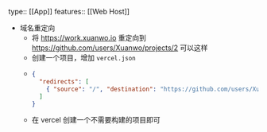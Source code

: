 type:: [[App]]
features:: [[Web Host]]

- 域名重定向
	- 将 https://work.xuanwo.io 重定向到 https://github.com/users/Xuanwo/projects/2 可以这样
	- 创建一个项目，增加 `vercel.json`
	- ```json
	  {
	    "redirects": [
	      { "source": "/", "destination": "https://github.com/users/Xuanwo/projects/2" }
	    ]
	  }
	  ```
	- 在 vercel 创建一个不需要构建的项目即可
